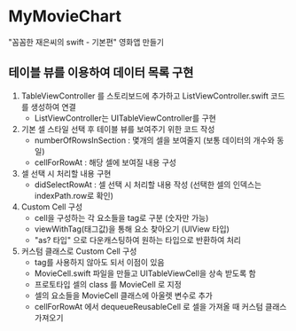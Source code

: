 # MyMovieChart
"꼼꼼한 재은씨의 swift - 기본편" 영화앱 만들기

## 테이블 뷰를 이용하여 데이터 목록 구현
1. TableViewController 를 스토리보드에 추가하고 ListViewController.swift 코드를 생성하여 연결
    - ListViewController는 UITableViewController를 구현
2. 기본 셀 스타일 선택 후 테이블 뷰를 보여주기 위한 코드 작성
    - numberOfRowsInSection : 몇개의 셀을 보여줄지 (보통 데이터의 개수와 동일)
    - cellForRowAt : 해당 셀에 보여질 내용 구성
3. 셀 선택 시 처리할 내용 구현
    - didSelectRowAt : 셀 선택 시 처리할 내용 작성 (선택한 셀의 인덱스는 indexPath.row로 확인)
4. Custom Cell 구성
    - cell을 구성하는 각 요소들을 tag로 구분 (숫자만 가능)
    - viewWithTag(태그값)을 통해 요소 찾아오기 (UIView 타입)
    - "as? 타입" 으로 다운캐스팅하여 원하는 타입으로 반환하여 처리
5. 커스텀 클래스로 Custom Cell 구성
    - tag를 사용하지 않아도 되서 이점이 있음
    - MovieCell.swift 파일을 만들고 UITableViewCell을 상속 받도록 함
    - 프로토타입 셀의 class 를 MovieCell 로 지정
    - 셀의 요소들을 MovieCell 클래스에 아울렛 변수로 추가
    - cellForRowAt 에서 dequeueReusableCell 로 셀을 가져올 때 커스텀 클래스 가져오기

